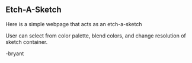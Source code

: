 ## Etch-A-Sketch ##

Here is a simple webpage that acts as an etch-a-sketch

User can select from color palette, blend colors, and change resolution of sketch container.

-bryant